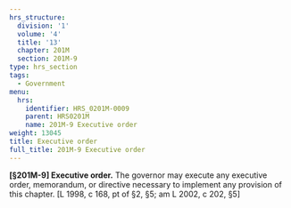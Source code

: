 ```yaml
---
hrs_structure:
  division: '1'
  volume: '4'
  title: '13'
  chapter: 201M
  section: 201M-9
type: hrs_section
tags:
  - Government
menu:
  hrs:
    identifier: HRS_0201M-0009
    parent: HRS0201M
    name: 201M-9 Executive order
weight: 13045
title: Executive order
full_title: 201M-9 Executive order
---
```

**[§201M-9] Executive order.** The governor may execute any executive order, memorandum, or directive necessary to implement any provision of this chapter. [L 1998, c 168, pt of §2, §5; am L 2002, c 202, §5]
